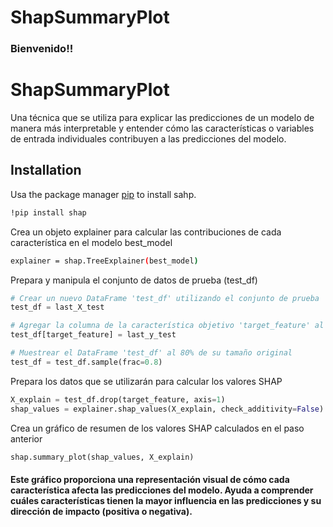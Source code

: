 # ShapSummaryPlot
### Bienvenido!! 
# ShapSummaryPlot

Una técnica que se utiliza para explicar las predicciones de un modelo de manera más interpretable y entender cómo las características o variables de entrada individuales contribuyen a las predicciones del modelo.


## Installation

Usa the package manager [pip](https://pip.pypa.io/en/stable/) to install sahp.

```bash
!pip install shap
```
Crea un objeto explainer para calcular las contribuciones de cada característica en el modelo best_model
```bash
explainer = shap.TreeExplainer(best_model)
```
Prepara y manipula el conjunto de datos de prueba (test_df) 

```python
# Crear un nuevo DataFrame 'test_df' utilizando el conjunto de prueba
test_df = last_X_test

# Agregar la columna de la característica objetivo 'target_feature' al DataFrame
test_df[target_feature] = last_y_test

# Muestrear el DataFrame 'test_df' al 80% de su tamaño original
test_df = test_df.sample(frac=0.8)
```
Prepara los datos que se utilizarán para calcular los valores SHAP

```python
X_explain = test_df.drop(target_feature, axis=1)
shap_values = explainer.shap_values(X_explain, check_additivity=False)
```
Crea un gráfico de resumen de los valores SHAP calculados en el paso anterior
```python
shap.summary_plot(shap_values, X_explain)
```
#### Este gráfico proporciona una representación visual de cómo cada característica afecta las predicciones del modelo. Ayuda a comprender cuáles características tienen la mayor influencia en las predicciones y su dirección de impacto (positiva o negativa).

